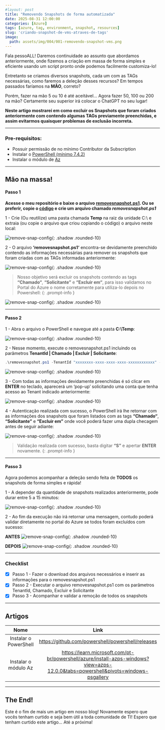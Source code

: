 ```yaml
---
#layout: post
title: "Removendo Snapshots de forma automatizada"
date: 2025-08-31 12:00:00
categories: [Azure]
tags: [azure, tag, environment, snapshot, resources]
slug: 'criando-snapshot-de-vms-atraves-de-tags'
image:
  path: assets/img/004/001-removendo-snapshot-vms.png
---
```


Fala pessoALL! Daremos continuidade ao assunto que abordamos anteriormente, onde fizemos a criação em massa de forma simples e eficiente usando um script pronto onde podemos facilmente customiza-lo!

Entretanto se criamos diversos snapshots, cada um com as TAGs necessárias, como faremos a deleção desses recursos? Em tempos passados faríamos na **MÃO**, correto?

Porém, fazer na mão 5 ou 10 é até aceitável… Agora fazer 50, 100 ou 200 na mão? Certamente seu superior irá colocar o ChatGPT no seu lugar!

**Neste artigo mostrarei em como excluir os Snapshots que foram criados anteriormente com contendo algumas TAGs previamente preenchidas, e assim evitarmos quaisquer problemas de exclusão incorreta.**

---

### Pre-requisitos:
- Possuir permissão de no mínimo Contributor da Subscription
- Instalar o [PowerShell (mínimo 7.4.2)](https://github.com/powershell/powershell/releases)
- Instalar o módulo de [Az](https://learn.microsoft.com/en-us/powershell/azure/install-azps-windows?view=azps-14.3.0&viewFallbackFrom=azps-13.4.0&tabs=powershell&pivots=windows-psgallery)

---

## Mão na massa!

#### Passo 1

**Acesse o meu repositório e baixe o arquivo [removesnapshot.ps1](https://github.com/lfrleite/Ruiz-Online/blob/main/Removendo%20Snapshots/removesnapshot.ps1). Ou se preferir, copie o [código](https://github.com/lfrleite/Ruiz-Online/tree/main/Removendo%20Snapshots) e crie um arquivo chamado *removesnapshot.ps1***
<br>

1 - Crie (Ou reutilize) uma pasta chamada **Temp** na raiz da unidade C:\ e extraia (ou copie o arquivo que criou copiando o código) o arquivo neste local:

![remove-snap-config](/assets/img/004/002-removendo-snapshot-vms.png){: .shadow .rounded-10} 
<br>

2 - O arquivo **‘removesnapshot.ps1‘** encontra-se devidamente preenchido contendo as informações necessárias para remover os snapshots que foram criadas com as TAGs informadas anteriormente:

![remove-snap-config](/assets/img/004/003-removendo-snapshot-vms.png){: .shadow .rounded-10} 
<br>

> Nosso objetivo será excluir os snapshots contendo as tags **“Chamado“**, **“Solicitante”** e **“Excluir em“**, para isso validamos no Portal do Azure o nome corretamente para utiliza-lo depois no Powershell:
{: .prompt-info } 

![remove-snap-config](/assets/img/004/004-removendo-snapshot-vms.png){: .shadow .rounded-10} 
<br>

---

#### Passo 2

1 - Abra o arquivo o PowerShell e navegue até a pasta **C:\Temp**:

![remove-snap-config](/assets/img/004/005-removendo-snapshot-vms.png){: .shadow .rounded-10} 
<br>

2 - Nesse momento, execute o removesnapshot.ps1 incluindo os parâmetros **TenantId | Chamado | Excluir | Solicitante**:
<br>

```powershell
.\removesnapshot.ps1 -TenantId "xxxxxxxx-xxxx-xxxx-xxxx-xxxxxxxxxxxx" -Chamado "NumDoChamado" -Excluir "DataParaExclusão" -Solicitante "NomeDoSolicitante"
```

![remove-snap-config](/assets/img/004/006-removendo-snapshot-vms.png){: .shadow .rounded-10} 
<br>

3 - Com todas as informações devidamente preenchidas é só clicar em **ENTER** no teclado, aparecerá um ‘pop-up’ solicitando uma conta que tenha acesso ao Tenant indicado anteriormente:

![remove-snap-config](/assets/img/004/007-removendo-snapshot-vms.png){: .shadow .rounded-10} 
<br>

4 - Autenticação realizada com sucesso, o PowerShell irá lhe retornar com as informações dos snapshots que foram listados com as tags **“Chamado“**, **“Solicitante”** e **“Excluir em”** onde você poderá fazer uma dupla checagem antes de seguir adiante:

![remove-snap-config](/assets/img/004/008-removendo-snapshot-vms.png){: .shadow .rounded-10} 
<br>

> Validação realizada com sucesso, basta digitar **“S”** e apertar **ENTER** novamente.
{: .prompt-info } 

---

#### Passo 3

Agora podemos acompanhar a deleção sendo feita de **TODOS** os snapshots de forma simples e rápida!

1 - A depender da quantidade de snapshots realizados anteriormente, pode durar entre 5 a 15 minutos:

![remove-snap-config](/assets/img/004/009-removendo-snapshot-vms.png){: .shadow .rounded-10} 
<br>

2 - Ao fim da execução não irá retornar uma mensagem, contudo poderá validar diretamente no portal do Azure se todos foram excluídos com sucesso:

**ANTES**
![remove-snap-config](/assets/img/004/010-removendo-snapshot-vms.png){: .shadow .rounded-10} 
<br>

**DEPOIS**
![remove-snap-config](/assets/img/004/011-removendo-snapshot-vms.png){: .shadow .rounded-10} 
<br>

---

### Checklist
- [x] Passo 1 - Fazer o download dos arquivos necessários e inserir as informações para o removesnapshot.ps1
- [x] Passo 2 - Executar o arquivo removesnapshot.ps1 com os parâmetros TenantId, Chamado, Excluir e Solicitante
- [x] Passo 3 - Acompanhar e validar a remoção de todos os snapshots

---

## Artigos

| Nome                                                        | Link                                                                                                                               |
| :----------------------------------------------------------:|:----------------------------------------------------------------------------------------------------------------------------------:|
| Instalar o PowerShell                                       | <https://github.com/powershell/powershell/releases>                                                                                |
| Instalar o módulo Az                                        | <https://learn.microsoft.com/pt-br/powershell/azure/install-azps-windows?view=azps-12.0.0&tabs=powershell&pivots=windows-psgallery>|

---

## The End!

Este é o fim de mais um artigo em nosso blog! Novamente espero que vocês tenham curtido e seja bem útil a toda comunidade de TI! Espero que tenham curtido este artigo... Até a próxima!